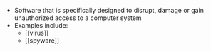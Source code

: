 - Software that is specifically designed to disrupt, damage or gain unauthorized access to a computer system
- Examples include:
	- [[virus]]
	- [[spyware]]